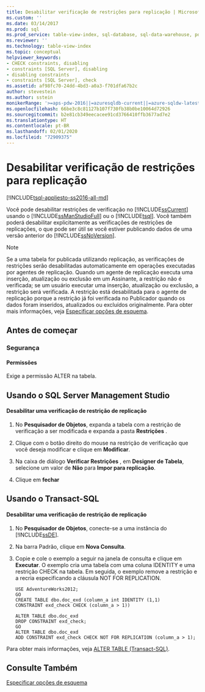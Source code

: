 ```yaml
---
title: Desabilitar verificação de restrições para replicação | Microsoft Docs
ms.custom: ''
ms.date: 03/14/2017
ms.prod: sql
ms.prod_service: table-view-index, sql-database, sql-data-warehouse, pdw
ms.reviewer: ''
ms.technology: table-view-index
ms.topic: conceptual
helpviewer_keywords:
- CHECK constraints, disabling
- constraints [SQL Server], disabling
- disabling constraints
- constraints [SQL Server], check
ms.assetid: af98fc70-24dd-4bd3-a0a3-f701dfa67b2c
author: stevestein
ms.author: sstein
monikerRange: '>=aps-pdw-2016||=azuresqldb-current||=azure-sqldw-latest||>=sql-server-2016||=sqlallproducts-allversions||>=sql-server-linux-2017||=azuresqldb-mi-current'
ms.openlocfilehash: 66be3c8c81127b107f730fb38b0be10064d72926
ms.sourcegitcommit: b2e81cb349eecacee91cd3766410ffb3677ad7e2
ms.translationtype: HT
ms.contentlocale: pt-BR
ms.lasthandoff: 02/01/2020
ms.locfileid: "72909375"
---
```

# <a name="disable-check-constraints-for-replication"></a>Desabilitar verificação de restrições para replicação
[!INCLUDE[tsql-appliesto-ss2016-all-md](../../includes/tsql-appliesto-ss2016-all-md.md)]

  Você pode desabilitar restrições de verificação no [!INCLUDE[ssCurrent](../../includes/sscurrent-md.md)] usando o [!INCLUDE[ssManStudioFull](../../includes/ssmanstudiofull-md.md)] ou o [!INCLUDE[tsql](../../includes/tsql-md.md)]. Você também poderá desabilitar explicitamente as verificações de restrições de replicações, o que pode ser útil se você estiver publicando dados de uma versão anterior do [!INCLUDE[ssNoVersion](../../includes/ssnoversion-md.md)].  
  
> [!NOTE]  
>  Se a uma tabela for publicada utilizando replicação, as verificações de restrições serão desabilitadas automaticamente em operações executadas por agentes de replicação. Quando um agente de replicação executa uma inserção, atualização ou exclusão em um Assinante, a restrição não é verificada; se um usuário executar uma inserção, atualização ou exclusão, a restrição será verificada. A restrição está desabilitada para o agente de replicação porque a restrição já foi verificada no Publicador quando os dados foram inseridos, atualizados ou excluídos originalmente. Para obter mais informações, veja [Especificar opções de esquema](../../relational-databases/replication/publish/specify-schema-options.md).  
  
##  <a name="BeforeYouBegin"></a> Antes de começar  
  
###  <a name="Security"></a> Segurança  
  
####  <a name="Permissions"></a> Permissões  
 Exige a permissão ALTER na tabela.  
  
##  <a name="SSMSProcedure"></a> Usando o SQL Server Management Studio  
  
#### <a name="to-disable-a-check-constraint-for-replication"></a>Desabilitar uma verificação de restrição de replicação  
  
1.  No **Pesquisador de Objetos**, expanda a tabela com a restrição de verificação a ser modificada e expanda a pasta **Restrições** .  
  
2.  Clique com o botão direito do mouse na restrição de verificação que você deseja modificar e clique em **Modificar**.  
  
3.  Na caixa de diálogo **Verificar Restrições** , em **Designer de Tabela**, selecione um valor de **Não** para **Impor para replicação**.  
  
4.  Clique em **fechar**  

##  <a name="TsqlProcedure"></a> Usando o Transact-SQL  
  
#### <a name="to-disable-a-check-constraint-for-replication"></a>Desabilitar uma verificação de restrição de replicação  
  
1.  No **Pesquisador de Objetos**, conecte-se a uma instância do [!INCLUDE[ssDE](../../includes/ssde-md.md)].  
  
2.  Na barra Padrão, clique em **Nova Consulta**.  
  
3.  Copie e cole o exemplo a seguir na janela de consulta e clique em **Executar**. O exemplo cria uma tabela com uma coluna IDENTITY e uma restrição CHECK na tabela. Em seguida, o exemplo remove a restrição e a recria especificando a cláusula NOT FOR REPLICATION.  
  
    ```  
    USE AdventureWorks2012;  
    GO  
    CREATE TABLE dbo.doc_exd (column_a int IDENTITY (1,1)   
    CONSTRAINT exd_check CHECK (column_a > 1))   
  
    ALTER TABLE dbo.doc_exd   
    DROP CONSTRAINT exd_check;   
    GO  
    ALTER TABLE dbo.doc_exd    
    ADD CONSTRAINT exd_check CHECK NOT FOR REPLICATION (column_a > 1);  
    ```  
  
 Para obter mais informações, veja [ALTER TABLE &#40;Transact-SQL&#41;](../../t-sql/statements/alter-table-transact-sql.md).  
  
###  <a name="TsqlExample"></a>   
## <a name="see-also"></a>Consulte Também  
 [Especificar opções de esquema](../../relational-databases/replication/publish/specify-schema-options.md)  
  
  
